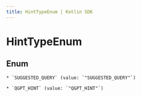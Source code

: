 ```yaml
---
title: HintTypeEnum | Kotlin SDK
---
```



# HintTypeEnum

## Enum


    * `SUGGESTED_QUERY` (value: `"SUGGESTED_QUERY"`)

    * `QGPT_HINT` (value: `"QGPT_HINT"`)



